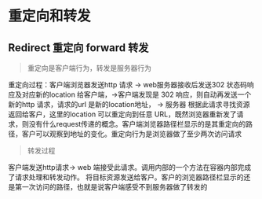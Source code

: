 # 重定向和转发

## Redirect 重定向 forward 转发

> 重定向是客户端行为，转发是服务器行为

重定向过程：客户端浏览器发送http 请求 -> web服务器接收后发送302 状态码响应及对应新的location 给客户端，->客户端发现是 302 响应，则自动再发送一个新的http 请求，请求的url 是新的location地址， -> 服务器 根据此请求寻找资源返回给客户，这里的location 可以重定向到任意 URL，既然浏览器重新发了请求，则没有什么request传递的概念。客户端浏览器路径栏显示的是其重定向的路径，客户可以观察到地址的变化。重定向行为是浏览器做了至少两次访问请求

> 转发过程

客户端发送http请求-> web 端接受此请求。调用内部的一个方法在容器内部完成了请求处理和转发动作。 将目标资源发送给客户。客户的浏览器路径栏显示的还是第一次访问的路径，也就是说客户端感受不到服务器做了转发的
